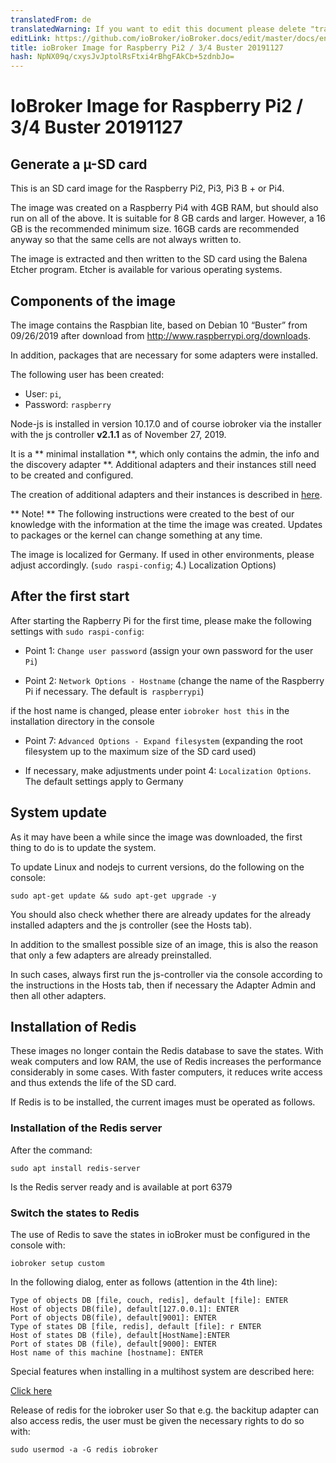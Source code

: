 ```yaml
---
translatedFrom: de
translatedWarning: If you want to edit this document please delete "translatedFrom" field, elsewise this document will be translated automatically again
editLink: https://github.com/ioBroker/ioBroker.docs/edit/master/docs/en/downloads/ioBroker_Image_RPi_2-3-4_20191127_buster.md
title: ioBroker Image for Raspberry Pi2 / 3/4 Buster 20191127
hash: NpNX09q/cxysJvJptolRsFtxi4rBhgFAkCb+5zdnbJo=
---
```

# IoBroker Image for Raspberry Pi2 / 3/4 Buster 20191127
## Generate a µ-SD card
This is an SD card image for the Raspberry Pi2, Pi3, Pi3 B + or Pi4.

The image was created on a Raspberry Pi4 with 4GB RAM, but should also run on all of the above. It is suitable for 8 GB cards and larger. However, a 16 GB is the recommended minimum size.
16GB cards are recommended anyway so that the same cells are not always written to.

The image is extracted and then written to the SD card using the Balena Etcher program. Etcher is available for various operating systems.

## Components of the image
The image contains the Raspbian lite, based on Debian 10 “Buster” from 09/26/2019 after download from http://www.raspberrypi.org/downloads.

In addition, packages that are necessary for some adapters were installed.

The following user has been created:

* User: `pi`,
* Password: `raspberry`

Node-js is installed in version 10.17.0 and of course iobroker via the installer with the js controller **v2.1.1** as of November 27, 2019.

It is a ** minimal installation **, which only contains the admin, the info and the discovery adapter **.
Additional adapters and their instances still need to be created and configured.

The creation of additional adapters and their instances is described in [here](/tutorial/adapter.md).

** Note! ** The following instructions were created to the best of our knowledge with the information at the time the image was created. Updates to packages or the kernel can change something at any time.

The image is localized for Germany. If used in other environments, please adjust accordingly. (`sudo raspi-config`; 4.) Localization Options)

## After the first start
After starting the Rapberry Pi for the first time, please make the following settings with `sudo raspi-config`:

* Point 1: `Change user password` (assign your own password for the user` Pi`)

* Point 2: `Network Options - Hostname` (change the name of the Raspberry Pi if necessary. The default is` raspberrypi`)

if the host name is changed, please enter `iobroker host this` in the installation directory in the console

* Point 7: `Advanced Options - Expand filesystem` (expanding the root filesystem up to the maximum size of the SD card used)

* If necessary, make adjustments under point 4: `Localization Options`. The default settings apply to Germany

## System update
As it may have been a while since the image was downloaded, the first thing to do is to update the system.

To update Linux and nodejs to current versions, do the following on the console:

```sudo apt-get update && sudo apt-get upgrade -y```

You should also check whether there are already updates for the already installed adapters and the js controller (see the Hosts tab).

In addition to the smallest possible size of an image, this is also the reason that only a few adapters are already preinstalled.

In such cases, always first run the js-controller via the console according to the instructions in the Hosts tab, then if necessary the Adapter Admin and then all other adapters.

## Installation of Redis
These images no longer contain the Redis database to save the states. With weak computers and low RAM, the use of Redis increases the performance considerably in some cases. With faster computers, it reduces write access and thus extends the life of the SD card.

If Redis is to be installed, the current images must be operated as follows.

### Installation of the Redis server
After the command:

`sudo apt install redis-server`

Is the Redis server ready and is available at port 6379

### Switch the states to Redis
The use of Redis to save the states in ioBroker must be configured in the console with:

`iobroker setup custom`

In the following dialog, enter as follows (attention in the 4th line):

```
Type of objects DB [file, couch, redis], default [file]: ENTER
Host of objects DB(file), default[127.0.0.1]: ENTER
Port of objects DB(file), default[9001]: ENTER
Type of states DB [file, redis], default [file]: r ENTER
Host of states DB (file), default[HostName]:ENTER
Port of states DB (file), default[9000]: ENTER
Host name of this machine [hostname]: ENTER
```

Special features when installing in a multihost system are described here:

[Click here](config/multihost.md)

Release of redis for the iobroker user So that e.g. the backitup adapter can also access redis, the user must be given the necessary rights to do so with:

`sudo usermod -a -G redis iobroker`